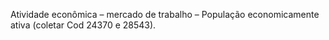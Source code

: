Atividade econômica – mercado de trabalho – População economicamente ativa (coletar Cod 24370 e 28543).
